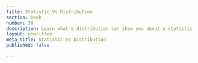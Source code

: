 ```yaml
---
title: Statistic Vs Distribution
section: book
number: 30
description: Learn what a distribution can show you about a statistic
layout: unwritten
meta_title: Statistic Vs Distribution
published: false

---
```

